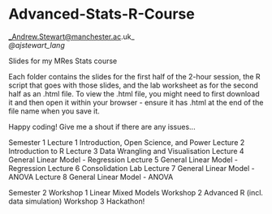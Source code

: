 # Advanced-Stats-R-Course
_Andrew.Stewart@manchester.ac.uk_ <br>
_@ajstewart_lang_

Slides for my MRes Stats course

Each folder contains the slides for the first half of the 2-hour session, the R script that goes with those slides, and the lab worksheet as for the second half as an .html file.  To view the .html file, you might need to first download it and then open it within your browser - ensure it has .html at the end of the file name when you save it. 

Happy coding!  Give me a shout if there are any issues...

Semester 1
Lecture 1	Introduction, Open Science, and Power
Lecture 2	Introduction to R
Lecture 3	Data Wrangling and Visualisation
Lecture 4	General Linear Model - Regression
Lecture 5	General Linear Model - Regression
Lecture 6	Consolidation Lab
Lecture 7	General Linear Model - ANOVA
Lecture 8	General Linear Model - ANOVA

Semester 2
Workshop 1 Linear Mixed Models
Workshop 2 Advanced R (incl. data simulation)
Workshop 3 Hackathon!

